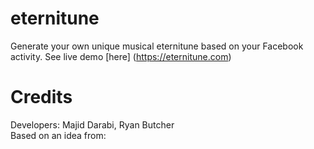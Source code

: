 eternitune
==========

Generate your own unique musical eternitune based on your Facebook activity.
See live demo [here] (https://eternitune.com)

Credits
==========

Developers: Majid Darabi, Ryan Butcher  
Based on an idea from:
  
